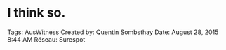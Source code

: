 # I think so.

Tags: AusWitness
Created by: Quentin Sombsthay
Date: August 28, 2015 8:44 AM
Réseau: Surespot